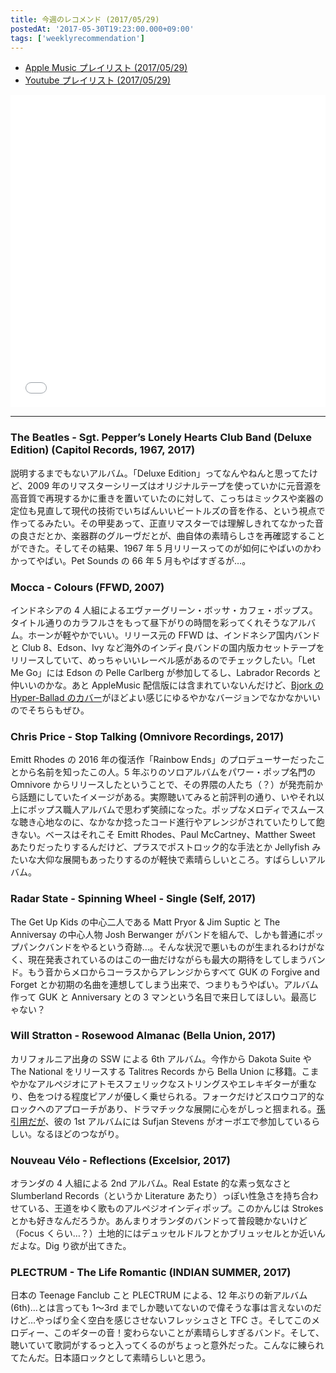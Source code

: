 ```yaml
---
title: 今週のレコメンド (2017/05/29)
postedAt: '2017-05-30T19:23:00.000+09:00'
tags: ['weeklyrecommendation']
---
```


- [Apple Music プレイリスト (2017/05/29)](https://itunes.apple.com/jp/playlist/%E4%BB%8A%E9%80%B1%E3%81%AE%E3%83%AC%E3%82%B3%E3%83%A1%E3%83%B3%E3%83%89-2017-05-29/idpl.acb8673512cb410ea6274f3a48af97e7)
- [Youtube プレイリスト (2017/05/29)](https://www.youtube.com/playlist?list=PLegnWsUgQaycTbI3vUmGYqpzZItRkf2a5)
<iframe src="//tools.applemusic.com/embed/v1/playlist/pl.acb8673512cb410ea6274f3a48af97e7?country=jp" height="500px" width="100%" frameborder="0"></iframe>

---

### The Beatles - Sgt. Pepper’s Lonely Hearts Club Band (Deluxe Edition) (Capitol Records, 1967, 2017)

説明するまでもないアルバム。「Deluxe Edition」ってなんやねんと思ってたけど、2009 年のリマスターシリーズはオリジナルテープを使っていかに元音源を高音質で再現するかに重きを置いていたのに対して、こっちはミックスや楽器の定位も見直して現代の技術でいちばんいいビートルズの音を作る、という視点で作ってるみたい。その甲斐あって、正直リマスターでは理解しきれてなかった音の良さだとか、楽器群のグルーヴだとが、曲自体の素晴らしさを再確認することができた。そしてその結果、1967 年 5 月リリースってのが如何にやばいのかわかってやばい。Pet Sounds の 66 年 5 月もやばすぎるが…。

### Mocca - Colours (FFWD, 2007)

インドネシアの 4 人組によるエヴァーグリーン・ボッサ・カフェ・ポップス。タイトル通りのカラフルさをもって昼下がりの時間を彩ってくれそうなアルバム。ホーンが軽やかでいい。リリース元の FFWD は、インドネシア国内バンドと Club 8、Edson、Ivy など海外のインディ良バンドの国内版カセットテープをリリースしていて、めっちゃいいレーベル感があるのでチェックしたい。「Let Me Go」には Edson の Pelle Carlberg が参加してるし、Labrador Records と仲いいのかな。あと AppleMusic 配信版には含まれていないんだけど、[Bjork の Hyper-Ballad のカバー](https://www.youtube.com/watch?v=JMwDx476RQY)がほどよい感じにゆるやかなバージョンでなかなかいいのでそちらもぜひ。

### Chris Price - Stop Talking (Omnivore Recordings, 2017)

Emitt Rhodes の 2016 年の復活作「Rainbow Ends」のプロデューサーだったことから名前を知ったこの人。5 年ぶりのソロアルバムをパワー・ポップ名門の Omnivore からリリースしたということで、その界隈の人たち（？）が発売前から話題にしていたイメージがある。実際聴いてみると前評判の通り、いやそれ以上にポップス職人アルバムで思わず笑顔になった。ポップなメロディでスムースな聴き心地なのに、なかなか捻ったコード進行やアレンジがされていたりして飽きない。ベースはそれこそ Emitt Rhodes、Paul McCartney、Matther Sweet あたりだったりするんだけど、プラスでポストロック的な手法とか Jellyfish みたいな大仰な展開もあったりするのが軽快で素晴らしいところ。すばらしいアルバム。

### Radar State - Spinning Wheel - Single (Self, 2017)

The Get Up Kids の中心二人である Matt Pryor & Jim Suptic と The Anniversay の中心人物 Josh Berwanger がバンドを組んで、しかも普通にポップパンクバンドをやるという奇跡…。そんな状況で悪いものが生まれるわけがなく、現在発表されているのはこの一曲だけながらも最大の期待をしてしまうバンド。もう音からメロからコーラスからアレンジからすべて GUK の Forgive and Forget とか初期の名曲を連想してしまう出来で、つまりもうやばい。アルバム作って GUK と Anniversary との 3 マンという名目で来日してほしい。最高じゃない？

### Will Stratton - Rosewood Almanac (Bella Union, 2017)

カリフォルニア出身の SSW による 6th アルバム。今作から Dakota Suite や The National をリリースする Talitres Records から Bella Union に移籍。こまやかなアルペジオにアトモスフェリックなストリングスやエレキギターが重なり、色をつける程度ピアノが優しく乗せられる。フォークだけどスロウコア的なロックへのアプローチがあり、ドラマチックな展開に心をがしっと掴まれる。[孫引用だが](http://blog.livedoor.jp/summerbreeze1/archives/6610484.html)、彼の 1st アルバムには Sufjan Stevens がオーボエで参加しているらしい。なるほどのつながり。

### Nouveau Vélo - Reflections (Excelsior, 2017)

オランダの 4 人組による 2nd アルバム。Real Estate 的な素っ気なさと Slumberland Records（というか Literature あたり）っぽい性急さを持ち合わせている、王道をゆく歌ものアルペジオインディポップ。このかんじは Strokes とかも好きなんだろうか。あんまりオランダのバンドって普段聴かないけど（Focus くらい…？）土地的にはデュッセルドルフとかブリュッセルとか近いんだよな。Dig り欲が出てきた。

### PLECTRUM - The Life Romantic (INDIAN SUMMER, 2017)

日本の Teenage Fanclub こと PLECTRUM による、12 年ぶりの新アルバム(6th)…とは言っても 1〜3rd までしか聴いてないので偉そうな事は言えないのだけど…やっぱり全く空白を感じさせないフレッシュさと TFC さ。そしてこのメロディー、このギターの音！変わらないことが素晴らしすぎるバンド。そして、聴いていて歌詞がするっと入ってくるのがちょっと意外だった。こんなに練られてたんだ。日本語ロックとして素晴らしいと思う。
